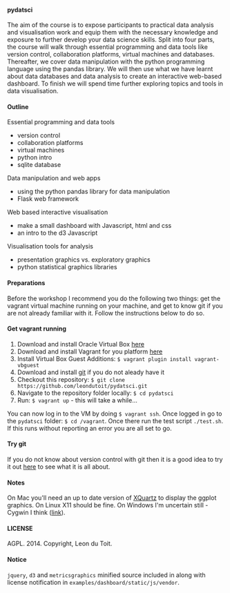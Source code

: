 #### pydatsci

The aim of the course is to expose participants to practical data analysis and visualisation work and equip them with the necessary knowledge and exposure to further develop your data science skills. Split into four parts, the course will walk through essential programming and data tools like version control, collaboration platforms, virtual machines and databases. Thereafter, we cover data manipulation with the python programming language using the pandas library. We will then use what we have learnt about data databases and data analysis to create an interactive web-based dashboard. To finish we will spend time further exploring topics and tools in data visualisation.

#### Outline

Essential programming and data tools
* version control
* collaboration platforms
* virtual machines
* python intro
* sqlite database

Data manipulation and web apps
* using the python pandas library for data manipulation
* Flask web framework

Web based interactive visualisation
* make a small dashboard with Javascript, html and css
* an intro to the d3 Javascript

Visualisation tools for analysis
* presentation graphics vs. exploratory graphics
* python statistical graphics libraries

#### Preparations

Before the workshop I recommend you do the following two things: get the vagrant virtual machine running on your machine, and get to know git if you are not already familiar with it. Follow the instructions below to do so.

#### Get vagrant running

1. Download and install Oracle Virtual Box [here](http://download.virtualbox.org/virtualbox/4.2.0/)
2. Download and install Vagrant for you platform [here](https://www.vagrantup.com/downloads)
3. Install Virtual Box Guest Additions: `$ vagrant plugin install vagrant-vbguest`
4. Download and install [git](http://git-scm.com/downloads) if you do not aleady have it 
5. Checkout this repository: `$ git clone https://github.com/leondutoit/pydatsci.git`
6. Navigate to the repository folder locally: `$ cd pydatsci`
7. Run: `$ vagrant up` - this will take a while...

You can now log in to the VM by doing `$ vagrant ssh`. Once logged in go to the `pydatsci` folder: `$ cd /vagrant`. Once there run the test script `./test.sh`. If this runs without reporting an error you are all set to go.


#### Try git

If you do not know about version control with git then it is a good idea to try it out [here](https://try.github.io/levels/1/challenges/1) to see what it is all about.

#### Notes

On Mac you'll need an up to date version of [XQuartz](http://xquartz.macosforge.org/landing/) to display the ggplot graphics. On Linux X11 should be fine. On Windows I'm uncertain still - Cygwin I think ([link](http://stackoverflow.com/questions/20094118/ssh-into-vagrant-with-x-server-set-up)).

#### LICENSE

AGPL. 2014. Copyright, Leon du Toit.

#### Notice

`jquery`, `d3` and `metricsgraphics` minified source included in along with license notification in `examples/dashboard/static/js/vendor`.
